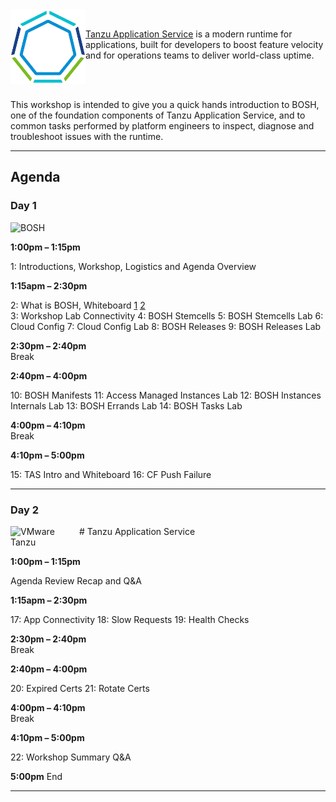 <img src="images/tanzu01.png" alt="VMware Tanzu" align="left" style="width:120px;background-color:transparent;border:none;" />

<br/>

[Tanzu Application Service](https://docs.pivotal.io/application-service/2-10/concepts/overview.html) is a modern runtime for applications, built for developers to boost feature velocity and for operations teams to deliver world-class uptime.

<br/>
<br/>

This workshop is intended to give you a quick hands introduction to BOSH, one of the foundation components of Tanzu Application Service, and to common tasks performed by platform engineers to inspect, diagnose and troubleshoot issues with the runtime. 

---

## Agenda

### Day 1

<img src="/images/bosh.png" alt="BOSH" style="width:180px;" />

**1:00pm – 1:15pm**  

1: Introductions, Workshop, Logistics and Agenda Overview

**1:15apm – 2:30pm**  

2: What is BOSH, Whiteboard [1](https://youtu.be/PBiX5nRCHPs) [2](https://youtu.be/HoY5KgYcx0I)  
3: Workshop Lab Connectivity
4: BOSH Stemcells
5: BOSH Stemcells Lab
6: Cloud Config
7: Cloud Config Lab
8: BOSH Releases
9: BOSH Releases Lab

**2:30pm – 2:40pm**  
Break  

**2:40pm – 4:00pm**

10: BOSH Manifests
11: Access Managed Instances Lab
12: BOSH Instances Internals Lab
13: BOSH Errands Lab
14: BOSH Tasks Lab

**4:00pm – 4:10pm**  
Break

**4:10pm – 5:00pm**

15: TAS Intro and Whiteboard
16: CF Push Failure

---

### Day 2

<img src="/images/tanzu01.png" alt="VMware Tanzu" align="left" style="padding-right:30px; width:80px;" />
# Tanzu Application Service
<br/>
<br/>

**1:00pm – 1:15pm**  

Agenda Review
Recap and Q&A

**1:15apm – 2:30pm**  

17: App Connectivity
18: Slow Requests
19: Health Checks

**2:30pm – 2:40pm**  
Break  

**2:40pm – 4:00pm**

20: Expired Certs
21: Rotate Certs

**4:00pm – 4:10pm**  
Break

**4:10pm – 5:00pm**

22: Workshop Summary
Q&A

**5:00pm**
End   

---

